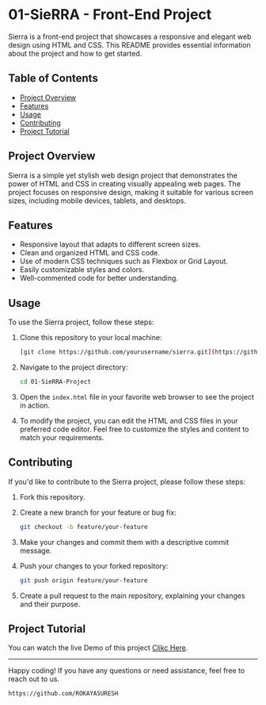 # 01-SieRRA - Front-End Project
Sierra is a front-end project that showcases a responsive and elegant web design using HTML and CSS. This README provides essential information about the project and how to get started.

## Table of Contents

- [Project Overview](#project-overview)
- [Features](#features)
- [Usage](#usage)
- [Contributing](#contributing)
- [Project Tutorial](#Project-Tutorial)
## Project Overview

Sierra is a simple yet stylish web design project that demonstrates the power of HTML and CSS in creating visually appealing web pages. The project focuses on responsive design, making it suitable for various screen sizes, including mobile devices, tablets, and desktops.

## Features

- Responsive layout that adapts to different screen sizes.
- Clean and organized HTML and CSS code.
- Use of modern CSS techniques such as Flexbox or Grid Layout.
- Easily customizable styles and colors.
- Well-commented code for better understanding.

## Usage

To use the Sierra project, follow these steps:

1. Clone this repository to your local machine:

   ```bash
   [git clone https://github.com/yourusername/sierra.git](https://github.com/ROKAYASURESH/01-SieRRA-Project.git)
   ```

2. Navigate to the project directory:

   ```bash
   cd 01-SieRRA-Project
   ```

3. Open the `index.html` file in your favorite web browser to see the project in action.

4. To modify the project, you can edit the HTML and CSS files in your preferred code editor. Feel free to customize the styles and content to match your requirements.

## Contributing

If you'd like to contribute to the Sierra project, please follow these steps:

1. Fork this repository.

2. Create a new branch for your feature or bug fix:

   ```bash
   git checkout -b feature/your-feature
   ```

3. Make your changes and commit them with a descriptive commit message.

4. Push your changes to your forked repository:

   ```bash
   git push origin feature/your-feature
   ```

5. Create a pull request to the main repository, explaining your changes and their purpose.

## Project Tutorial
You can watch the live Demo of this project [Clikc Here](https://github.com/ROKAYASURESH/01-SieRRA-Project/assets/127000485/cf8d7aa1-e924-41e7-a6d1-d760baa287b6
).



---

Happy coding! If you have any questions or need assistance, feel free to reach out to us.
```
https://github.com/ROKAYASURESH





